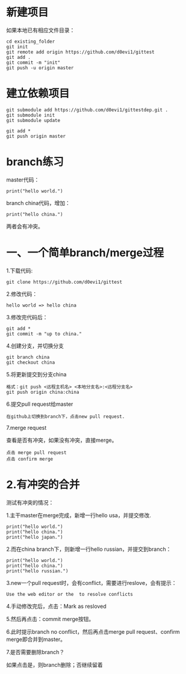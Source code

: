 # 新建项目

如果本地已有相应文件目录：

	cd existing_folder
	git init
	git remote add origin https://github.com/d0evi1/gittest
	git add .
	git commit -m "init"
	git push -u origin master



# 建立依赖项目

	git submodule add https://github.com/d0evi1/gittestdep.git .
	git submodule init
	git submodule update
	
	git add *
	git push origin master



# branch练习

master代码：

	print("hello world.")
	
branch china代码，增加：

	print("hello china.")

两者会有冲突。

# 一、一个简单branch/merge过程

1.下载代码: 

	git clone https://github.com/d0evi1/gittest

2.修改代码：
	
	hello world => hello china

3.修改完代码后：

	git add *
	git commit -m "up to china."

4.创建分支，并切换分支
	
	git branch china
	git checkout china

5.将更新提交到分支china
	
	格式：git push <远程主机名> <本地分支名>:<远程分支名>
	git push origin china:china

6.提交pull request给master
 
	在github上切换到branch下，点击new pull request.

7.merge request
	
查看是否有冲突，如果没有冲突，直接merge。

	点击 merge pull request
	点击 confirm merge
	
	
# 2.有冲突的合并

测试有冲突的情况：

1.主干master在merge完成，新增一行hello usa，并提交修改.

	print("hello world.")
	print("hello china.")
	print("hello japan.")
	
2.而在china branch下，则新增一行hello russian，并提交到branch：

	print("hello world.")
	print("hello china.")
	print("hello russian.")
	
3.new一个pull request时，会有conflict，需要进行reslove，会有提示：

	Use the web editor or the  to resolve conflicts

4.手动修改完后，点击：Mark as resloved

5.然后再点击：commit merge按钮。

6.此时提示branch no conflict，然后再点击merge pull request、confirm merge即合并到master。
	

7.是否需要删除branch？

如果点击是，则branch删除；否继续留着
